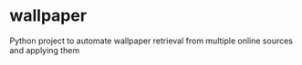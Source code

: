 # wallpaper
Python project to automate wallpaper retrieval from multiple online sources and applying them
